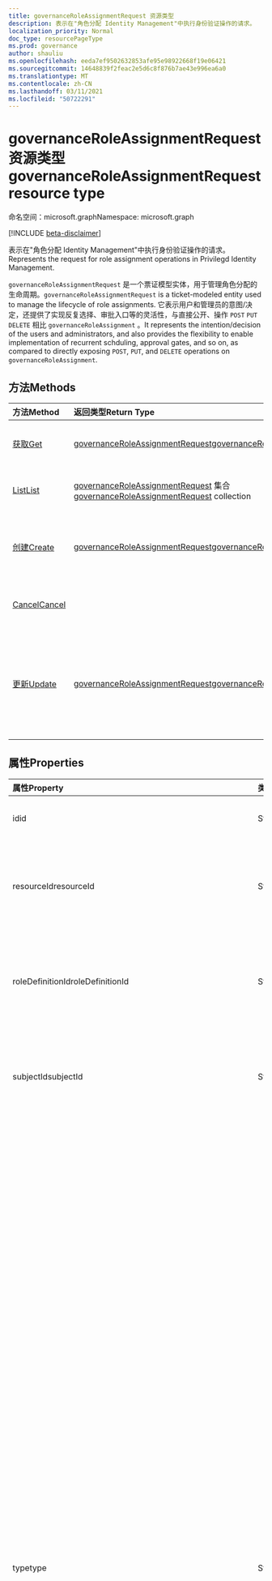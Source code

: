 ```yaml
---
title: governanceRoleAssignmentRequest 资源类型
description: 表示在"角色分配 Identity Management"中执行身份验证操作的请求。
localization_priority: Normal
doc_type: resourcePageType
ms.prod: governance
author: shauliu
ms.openlocfilehash: eeda7ef9502632853afe95e98922668f19e06421
ms.sourcegitcommit: 14648839f2feac2e5d6c8f876b7ae43e996ea6a0
ms.translationtype: MT
ms.contentlocale: zh-CN
ms.lasthandoff: 03/11/2021
ms.locfileid: "50722291"
---
```

# <a name="governanceroleassignmentrequest-resource-type"></a><span data-ttu-id="5c138-103">governanceRoleAssignmentRequest 资源类型</span><span class="sxs-lookup"><span data-stu-id="5c138-103">governanceRoleAssignmentRequest resource type</span></span>

<span data-ttu-id="5c138-104">命名空间：microsoft.graph</span><span class="sxs-lookup"><span data-stu-id="5c138-104">Namespace: microsoft.graph</span></span>

[!INCLUDE [beta-disclaimer](../../includes/beta-disclaimer.md)]

<span data-ttu-id="5c138-105">表示在"角色分配 Identity Management"中执行身份验证操作的请求。</span><span class="sxs-lookup"><span data-stu-id="5c138-105">Represents the request for role assignment operations in Privilegd Identity Management.</span></span>

<span data-ttu-id="5c138-106">`governanceRoleAssignmentRequest` 是一个票证模型实体，用于管理角色分配的生命周期。</span><span class="sxs-lookup"><span data-stu-id="5c138-106">`governanceRoleAssignmentRequest` is a ticket-modeled entity used to manage the lifecycle of role assignments.</span></span> <span data-ttu-id="5c138-107">它表示用户和管理员的意图/决定，还提供了实现反复选择、审批入口等的灵活性，与直接公开、操作 `POST` `PUT` `DELETE` 相比 `governanceRoleAssignment` 。</span><span class="sxs-lookup"><span data-stu-id="5c138-107">It represents the intention/decision of the users and administrators, and also provides the flexibility to enable implementation of recurrent schduling, approval gates, and so on, as compared to directly exposing `POST`, `PUT`, and `DELETE` operations on `governanceRoleAssignment`.</span></span>

## <a name="methods"></a><span data-ttu-id="5c138-108">方法</span><span class="sxs-lookup"><span data-stu-id="5c138-108">Methods</span></span>

| <span data-ttu-id="5c138-109">方法</span><span class="sxs-lookup"><span data-stu-id="5c138-109">Method</span></span>          |<span data-ttu-id="5c138-110">返回类型</span><span class="sxs-lookup"><span data-stu-id="5c138-110">Return Type</span></span>  |<span data-ttu-id="5c138-111">说明</span><span class="sxs-lookup"><span data-stu-id="5c138-111">Description</span></span>|
|:------------|:--------|:--------|
|[<span data-ttu-id="5c138-112">获取</span><span class="sxs-lookup"><span data-stu-id="5c138-112">Get</span></span>](../api/governanceroleassignmentrequest-get.md) | [<span data-ttu-id="5c138-113">governanceRoleAssignmentRequest</span><span class="sxs-lookup"><span data-stu-id="5c138-113">governanceRoleAssignmentRequest</span></span>](../resources/governanceroleassignmentrequest.md)|<span data-ttu-id="5c138-114">获取角色分配 ID 指定的请求。</span><span class="sxs-lookup"><span data-stu-id="5c138-114">Get a role assignment request specified by ID.</span></span>  
|[<span data-ttu-id="5c138-115">List</span><span class="sxs-lookup"><span data-stu-id="5c138-115">List</span></span>](../api/governanceroleassignmentrequest-list.md) | <span data-ttu-id="5c138-116">[governanceRoleAssignmentRequest](../resources/governanceroleassignmentrequest.md)  集合</span><span class="sxs-lookup"><span data-stu-id="5c138-116">[governanceRoleAssignmentRequest](../resources/governanceroleassignmentrequest.md)  collection</span></span>|<span data-ttu-id="5c138-117">获取角色分配请求。</span><span class="sxs-lookup"><span data-stu-id="5c138-117">Get role assignment requests on a resource.</span></span>|
|[<span data-ttu-id="5c138-118">创建</span><span class="sxs-lookup"><span data-stu-id="5c138-118">Create</span></span>](../api/governanceroleassignmentrequest-post.md)|  [<span data-ttu-id="5c138-119">governanceRoleAssignmentRequest</span><span class="sxs-lookup"><span data-stu-id="5c138-119">governanceRoleAssignmentRequest</span></span>](../resources/governanceroleassignmentrequest.md)|<span data-ttu-id="5c138-120">创建管理现有或新数据库生命周期角色分配。</span><span class="sxs-lookup"><span data-stu-id="5c138-120">Create a request to manage the lifecycle of existing or new role assignment.</span></span>|
|[<span data-ttu-id="5c138-121">Cancel</span><span class="sxs-lookup"><span data-stu-id="5c138-121">Cancel</span></span>](../api/governanceroleassignmentrequest-cancel.md)|  |<span data-ttu-id="5c138-122">取消挂起角色分配请求。</span><span class="sxs-lookup"><span data-stu-id="5c138-122">Cancel a pending role assignment request.</span></span>|
|[<span data-ttu-id="5c138-123">更新</span><span class="sxs-lookup"><span data-stu-id="5c138-123">Update</span></span>](../api/governanceroleassignmentrequest-update.md)| [<span data-ttu-id="5c138-124">governanceRoleAssignmentRequest</span><span class="sxs-lookup"><span data-stu-id="5c138-124">governanceRoleAssignmentRequest</span></span>](../resources/governanceroleassignmentrequest.md)|<span data-ttu-id="5c138-125">如果请求的状态为 ，则管理员更新对请求的决策 `PendingAdminDecision` 。</span><span class="sxs-lookup"><span data-stu-id="5c138-125">Administrators update the decisions on requests if the requests are in status of `PendingAdminDecision`.</span></span>|

## <a name="properties"></a><span data-ttu-id="5c138-126">属性</span><span class="sxs-lookup"><span data-stu-id="5c138-126">Properties</span></span>
| <span data-ttu-id="5c138-127">属性</span><span class="sxs-lookup"><span data-stu-id="5c138-127">Property</span></span>                  | <span data-ttu-id="5c138-128">类型</span><span class="sxs-lookup"><span data-stu-id="5c138-128">Type</span></span>          |<span data-ttu-id="5c138-129">说明</span><span class="sxs-lookup"><span data-stu-id="5c138-129">Description</span></span>|
|:--------------------------|:--------------|:----------|
|<span data-ttu-id="5c138-130">id</span><span class="sxs-lookup"><span data-stu-id="5c138-130">id</span></span>                         |<span data-ttu-id="5c138-131">String</span><span class="sxs-lookup"><span data-stu-id="5c138-131">String</span></span>         |<span data-ttu-id="5c138-132">请求角色分配 ID。</span><span class="sxs-lookup"><span data-stu-id="5c138-132">The id of the role assignment request.</span></span>|
|<span data-ttu-id="5c138-133">resourceId</span><span class="sxs-lookup"><span data-stu-id="5c138-133">resourceId</span></span>                 |<span data-ttu-id="5c138-134">String</span><span class="sxs-lookup"><span data-stu-id="5c138-134">String</span></span>         |<span data-ttu-id="5c138-135">必填。</span><span class="sxs-lookup"><span data-stu-id="5c138-135">Required.</span></span> <span data-ttu-id="5c138-136">与请求关联的角色分配 ID。</span><span class="sxs-lookup"><span data-stu-id="5c138-136">The id of the resource which the role assignment request is associated with.</span></span>|
|<span data-ttu-id="5c138-137">roleDefinitionId</span><span class="sxs-lookup"><span data-stu-id="5c138-137">roleDefinitionId</span></span>           |<span data-ttu-id="5c138-138">String</span><span class="sxs-lookup"><span data-stu-id="5c138-138">String</span></span>         |<span data-ttu-id="5c138-139">必填。</span><span class="sxs-lookup"><span data-stu-id="5c138-139">Required.</span></span> <span data-ttu-id="5c138-140">与请求关联的角色分配定义的 ID。</span><span class="sxs-lookup"><span data-stu-id="5c138-140">The id of the role definition which the role assignment request is associated with.</span></span>|
|<span data-ttu-id="5c138-141">subjectId</span><span class="sxs-lookup"><span data-stu-id="5c138-141">subjectId</span></span>                  |<span data-ttu-id="5c138-142">String</span><span class="sxs-lookup"><span data-stu-id="5c138-142">String</span></span>         |<span data-ttu-id="5c138-143">必填。</span><span class="sxs-lookup"><span data-stu-id="5c138-143">Required.</span></span> <span data-ttu-id="5c138-144">与请求关联的角色分配 ID。</span><span class="sxs-lookup"><span data-stu-id="5c138-144">The id of the subject which the role assignment request is associated with.</span></span>|
|<span data-ttu-id="5c138-145">type</span><span class="sxs-lookup"><span data-stu-id="5c138-145">type</span></span>                       |<span data-ttu-id="5c138-146">String</span><span class="sxs-lookup"><span data-stu-id="5c138-146">String</span></span>         |<span data-ttu-id="5c138-147">必填。</span><span class="sxs-lookup"><span data-stu-id="5c138-147">Required.</span></span> <span data-ttu-id="5c138-148">表示对象上的操作角色分配。</span><span class="sxs-lookup"><span data-stu-id="5c138-148">Representing the type of the operation on the role assignment.</span></span> <span data-ttu-id="5c138-149">值可以是</span><span class="sxs-lookup"><span data-stu-id="5c138-149">The value can be</span></span> <ul><li><span data-ttu-id="5c138-150">`AdminAdd`：管理员将用户/组分配给角色;</span><span class="sxs-lookup"><span data-stu-id="5c138-150">`AdminAdd`: Administrators assign users/groups to roles;</span></span></li><li><span data-ttu-id="5c138-151">`UserAdd`：用户激活符合条件的分配;</span><span class="sxs-lookup"><span data-stu-id="5c138-151">`UserAdd`: Users activate eligible assignments;</span></span></li><li> <span data-ttu-id="5c138-152">`AdminUpdate`：管理员更改现有角色分配</span><span class="sxs-lookup"><span data-stu-id="5c138-152">`AdminUpdate`: Administrators change existing role assignments</span></span></li><li><span data-ttu-id="5c138-153">`AdminRemove`：管理员从角色中删除用户/组;</span><span class="sxs-lookup"><span data-stu-id="5c138-153">`AdminRemove`: Administrators remove users/groups from roles;</span></span><li><span data-ttu-id="5c138-154">`UserRemove`：用户停用活动分配;</span><span class="sxs-lookup"><span data-stu-id="5c138-154">`UserRemove`: Users deactivate active assignments;</span></span><li><span data-ttu-id="5c138-155">`UserExtend`：用户请求延长其即将过期的工作分配;</span><span class="sxs-lookup"><span data-stu-id="5c138-155">`UserExtend`: Users request to extend their expiring assignments;</span></span></li><li><span data-ttu-id="5c138-156">`AdminExtend`：管理员扩展即将过期的工作分配。</span><span class="sxs-lookup"><span data-stu-id="5c138-156">`AdminExtend`: Administrators extend expiring assignments.</span></span></li><li><span data-ttu-id="5c138-157">`UserRenew`：用户请求续订其已过期的工作分配;</span><span class="sxs-lookup"><span data-stu-id="5c138-157">`UserRenew`: Users request to renew their expired assignments;</span></span></li><li><span data-ttu-id="5c138-158">`AdminRenew`：管理员扩展即将过期的工作分配。</span><span class="sxs-lookup"><span data-stu-id="5c138-158">`AdminRenew`: Administrators extend expiring assignments.</span></span></li></ul>|
|<span data-ttu-id="5c138-159">assignmentState</span><span class="sxs-lookup"><span data-stu-id="5c138-159">assignmentState</span></span>|<span data-ttu-id="5c138-160">String</span><span class="sxs-lookup"><span data-stu-id="5c138-160">String</span></span>  |<span data-ttu-id="5c138-161">必填。</span><span class="sxs-lookup"><span data-stu-id="5c138-161">Required.</span></span> <span data-ttu-id="5c138-162">工作分配的状态。</span><span class="sxs-lookup"><span data-stu-id="5c138-162">The state of the assignment.</span></span> <span data-ttu-id="5c138-163">值可以是</span><span class="sxs-lookup"><span data-stu-id="5c138-163">The value can be</span></span> <ul><li> <span data-ttu-id="5c138-164">`Eligible` 对于符合条件的分配</span><span class="sxs-lookup"><span data-stu-id="5c138-164">`Eligible` for eligible assignment</span></span></li><li> <span data-ttu-id="5c138-165">`Active` - 如果由管理员直接分配，或由用户在符合条件的分配 `Active` 上激活。</span><span class="sxs-lookup"><span data-stu-id="5c138-165">`Active` - if it is directly assigned `Active` by administrators, or activated on an eligible assignment by the users.</span></span></li></ul>|
|<span data-ttu-id="5c138-166">requestedDateTime</span><span class="sxs-lookup"><span data-stu-id="5c138-166">requestedDateTime</span></span>          |<span data-ttu-id="5c138-167">DateTimeOffset</span><span class="sxs-lookup"><span data-stu-id="5c138-167">DateTimeOffset</span></span> |<span data-ttu-id="5c138-168">只读。</span><span class="sxs-lookup"><span data-stu-id="5c138-168">Read-only.</span></span> <span data-ttu-id="5c138-169">请求创建时间。</span><span class="sxs-lookup"><span data-stu-id="5c138-169">The request create time.</span></span> <span data-ttu-id="5c138-170">时间戳类型表示采用 ISO 8601 格式的日期和时间信息，始终采用 UTC 时区。</span><span class="sxs-lookup"><span data-stu-id="5c138-170">The Timestamp type represents date and time information using ISO 8601 format and is always in UTC time.</span></span> <span data-ttu-id="5c138-171">例如，2014 年 1 月 1 日午夜 UTC 为 `2014-01-01T00:00:00Z`</span><span class="sxs-lookup"><span data-stu-id="5c138-171">For example, midnight UTC on Jan 1, 2014 is `2014-01-01T00:00:00Z`</span></span>|
|<span data-ttu-id="5c138-172">schedule</span><span class="sxs-lookup"><span data-stu-id="5c138-172">schedule</span></span>                   |[<span data-ttu-id="5c138-173">governanceSchedule</span><span class="sxs-lookup"><span data-stu-id="5c138-173">governanceSchedule</span></span>](governanceschedule.md)|<span data-ttu-id="5c138-174">请求的计划角色分配对象。</span><span class="sxs-lookup"><span data-stu-id="5c138-174">The schedule object of the role assignment request.</span></span>|
|<span data-ttu-id="5c138-175">reason</span><span class="sxs-lookup"><span data-stu-id="5c138-175">reason</span></span>                     |<span data-ttu-id="5c138-176">String</span><span class="sxs-lookup"><span data-stu-id="5c138-176">String</span></span>         |<span data-ttu-id="5c138-177">用户和管理员在创建请求时提供的消息，说明为什么需要它。</span><span class="sxs-lookup"><span data-stu-id="5c138-177">A message provided by users and administrators when create the request about why it is needed.</span></span>|
|<span data-ttu-id="5c138-178">状态</span><span class="sxs-lookup"><span data-stu-id="5c138-178">status</span></span>                     |[<span data-ttu-id="5c138-179">governanceRoleAssignmentRequestStatus</span><span class="sxs-lookup"><span data-stu-id="5c138-179">governanceRoleAssignmentRequestStatus</span></span>](governanceroleassignmentrequeststatus.md)         |<span data-ttu-id="5c138-180">请求角色分配状态。</span><span class="sxs-lookup"><span data-stu-id="5c138-180">The status of the role assignment request.</span></span>|
|<span data-ttu-id="5c138-181">linkedEligibleRoleAssignmentId</span><span class="sxs-lookup"><span data-stu-id="5c138-181">linkedEligibleRoleAssignmentId</span></span>|<span data-ttu-id="5c138-182">String</span><span class="sxs-lookup"><span data-stu-id="5c138-182">String</span></span>        |<span data-ttu-id="5c138-183">如果这是角色激活请求，则它表示被引用 `eligible assignment` 的 ID;否则，值为 `null` 。</span><span class="sxs-lookup"><span data-stu-id="5c138-183">If this is a request for role activation, it represents the id of the `eligible assignment` being referred; Otherwise, the value is `null`.</span></span> |



## <a name="relationships"></a><span data-ttu-id="5c138-184">关系</span><span class="sxs-lookup"><span data-stu-id="5c138-184">Relationships</span></span>
| <span data-ttu-id="5c138-185">关系</span><span class="sxs-lookup"><span data-stu-id="5c138-185">Relationship</span></span> | <span data-ttu-id="5c138-186">类型</span><span class="sxs-lookup"><span data-stu-id="5c138-186">Type</span></span>                                |<span data-ttu-id="5c138-187">说明</span><span class="sxs-lookup"><span data-stu-id="5c138-187">Description</span></span>|
|:-------------|:----------------------------------|:----------|
|<span data-ttu-id="5c138-188">资源</span><span class="sxs-lookup"><span data-stu-id="5c138-188">resource</span></span>      |[<span data-ttu-id="5c138-189">governanceResource</span><span class="sxs-lookup"><span data-stu-id="5c138-189">governanceResource</span></span>](../resources/governanceresource.md)            |<span data-ttu-id="5c138-190">只读。</span><span class="sxs-lookup"><span data-stu-id="5c138-190">Read-only.</span></span> <span data-ttu-id="5c138-191">请求的目标资源。</span><span class="sxs-lookup"><span data-stu-id="5c138-191">The resource that the request aims to.</span></span> |
|<span data-ttu-id="5c138-192">roleDefinition</span><span class="sxs-lookup"><span data-stu-id="5c138-192">roleDefinition</span></span>|[<span data-ttu-id="5c138-193">governanceRoleDefinition</span><span class="sxs-lookup"><span data-stu-id="5c138-193">governanceRoleDefinition</span></span>](../resources/governanceroledefinition.md)|<span data-ttu-id="5c138-194">只读。</span><span class="sxs-lookup"><span data-stu-id="5c138-194">Read-only.</span></span> <span data-ttu-id="5c138-195">请求的目标角色定义。</span><span class="sxs-lookup"><span data-stu-id="5c138-195">The role definition that the request aims to.</span></span> |
|<span data-ttu-id="5c138-196">subject</span><span class="sxs-lookup"><span data-stu-id="5c138-196">subject</span></span>       |[<span data-ttu-id="5c138-197">governanceSubject</span><span class="sxs-lookup"><span data-stu-id="5c138-197">governanceSubject</span></span>](../resources/governancesubject.md)|<span data-ttu-id="5c138-198">只读。</span><span class="sxs-lookup"><span data-stu-id="5c138-198">Read-only.</span></span> <span data-ttu-id="5c138-199">用户/组主体。</span><span class="sxs-lookup"><span data-stu-id="5c138-199">The user/group principal.</span></span>|

### <a name="json-representation"></a><span data-ttu-id="5c138-200">JSON 表示形式</span><span class="sxs-lookup"><span data-stu-id="5c138-200">JSON representation</span></span>

<span data-ttu-id="5c138-201">下面是资源的 JSON 表示形式。</span><span class="sxs-lookup"><span data-stu-id="5c138-201">Here is a JSON representation of the resource.</span></span>

<!-- {
  "blockType": "resource",
  "keyProperty": "id",
  "optionalProperties": [

  ],
  "@odata.type": "microsoft.graph.governanceRoleAssignmentRequest"
}-->

```json
{
  "id": "String (identifier)",
  "resourceId": "String",
  "roleDefinitionId": "String",
  "subjectId": "String",
  "type": "String",
  "assignmentState": "String",
  "reason": "String",
  "requestedDateTime": "String (timestamp)",
  "schedule": {"@odata.type": "microsoft.graph.governanceSchedule"},
  "status": {"@odata.type": "microsoft.graph.governanceRoleAssignmentRequestStatus"},
  "linkedEligibleRoleAssignmentId": "String"
}

```

<!-- uuid: 8fcb5dbc-d5aa-4681-8e31-b001d5168d79
2015-10-25 14:57:30 UTC -->
<!--
{
  "type": "#page.annotation",
  "description": "governanceRoleAssignmentRequest",
  "keywords": "",
  "section": "documentation",
  "tocPath": "",
  "suppressions": []
}
-->


